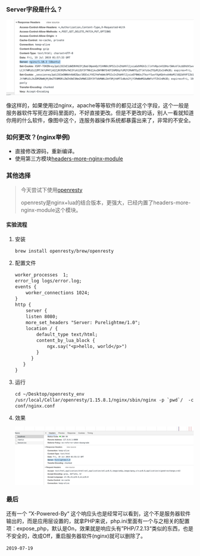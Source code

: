 ### Server字段是什么？

![7.1](https://raw.githubusercontent.com/Purelightme/one-day-one-ask/master/images/7.1.png)

像这样的，如果使用过nginx，apache等等软件的都见过这个字段，这个一般是服务器软件写死在源码里面的，不好直接更改。但是不更改的话，别人一看就知道你用的什么软件，像图中这个，连服务器操作系统都暴露出来了，非常的不安全。

### 如何更改？(nginx举例)

- 直接修改源码，重新编译。
- 使用第三方模块[headers-more-nginx-module](https://github.com/openresty/headers-more-nginx-module) 

### 其他选择

> 今天尝试下使用[openresty](http://openresty.org/cn/getting-started.html)
>
> openresty是nginx+lua的结合版本，更强大，已经内置了headers-more-nginx-module这个模块。

#### 实验流程

1. 安装

   ```
   brew install openresty/brew/openresty
   ```

2. 配置文件

   ```nginx
   worker_processes  1;
   error_log logs/error.log;
   events {
       worker_connections 1024;
   }
   http {
       server {
       listen 8080;
       more_set_headers "Server: Purelightme/1.0";
       location / {
           default_type text/html;
           content_by_lua_block {
               ngx.say("<p>hello, world</p>")
           }
         }
      }
   }
   ```

3. 运行

   ```
   cd ~/Desktop/openresty_env
   /usr/local/Cellar/openresty/1.15.8.1/nginx/sbin/nginx -p `pwd`/  -c conf/nginx.conf
   ```

4. 效果

   ![7.2](https://raw.githubusercontent.com/Purelightme/one-day-one-ask/master/images/7.2.png)

### 最后

还有一个 ”X-Powered-By“ 这个响应头也是经常可以看到，这个不是服务器软件输出的，而是应用层设置的，就拿PHP来说，php.ini里面有一个与之相关的配置项：expose_php，默认是On，效果就是响应头有”PHP/7.2.13“类似的东西，也是不安全的，改成Off，重启服务器软件(nginx)就可以删除了。

```2019-07-19```